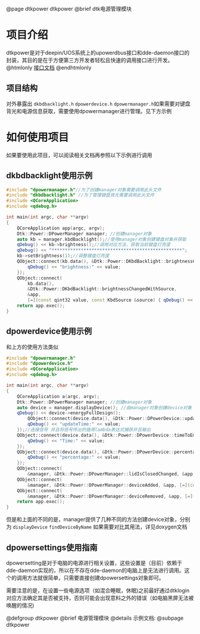 @page dtkpower dtkpower
@brief dtk电源管理模块

# 项目介绍

dtkpower是对于deepin/UOS系统上的upowerdbus接口和dde-daemon接口的封装，其目的是在于方便第三方开发者轻松且快速的调用接口进行开发。<br>
@htmlonly
<a href="group__dtkpower.html" >接口文档</a>
@endhtmlonly


## 项目结构

对外暴露出 `dkbdbacklight.h` `dpowerdevice.h` `dpowermanager.h`如果需要对键盘背光和电源信息获取，需要使用dpowermanager进行管理。见下方示例

# 如何使用项目

如果要使用此项目，可以阅读相关文档再参照以下示例进行调用

## dkbdbacklight使用示例

```cpp
#include "dpowermanager.h"//为了创建manager对象需要调用此头文件
#include "dkbdbacklight.h" //为了管理键盘背光需要调用此头文件
#include <QCoreApplication>
#include <qdebug.h>

int main(int argc, char **argv)
{
    QCoreApplication app(argc, argv);
    Dtk::Power::DPowerManager manager; //创建manager对象
    auto kb = manager.kbdBacklight();//使用manager对象创建键盘对象并获取
    qDebug() << kb->brightness();//调用对应方法，获取当前键盘灯亮度
    qDebug() << "*************************************************";
    kb->setBrightness(1);//调整键盘灯亮度
    QObject::connect(kb.data(), &Dtk::Power::DKbdBacklight::brightnessChanged, &app, [=](const qint32 value) {
        qDebug() << "brightness:" << value;
    });
    QObject::connect(
        kb.data(),
        &Dtk::Power::DKbdBacklight::brightnessChangedWithSource,
        &app,
        [=](const qint32 value, const KbdSource &source) { qDebug() << "brightness:" << value << static_cast<int>(source); });//连接信号并且用lambda表达式捕获信号值强制转换为int类型输出
    return app.exec();
}
```

## dpowerdevice使用示例

和上方的使用方法类似

```cpp
#include "dpowermanager.h"
#include "dpowerdevice.h"
#include <QCoreApplication>
#include <qdebug.h>

int main(int argc, char **argv)
{
    QCoreApplication a(argc, argv);
    Dtk::Power::DPowerManager manager; //创建manager对象
    auto device = manager.displayDevice(); //由manager对象创建device对象
    qDebug() << device->energyFullDesign();
        QObject::connect(device.data(), &Dtk::Power::DPowerDevice::updateTimeChanged, &app, [=](const QDateTime &value) {
        qDebug() << "updateTime:" << value;
    });//连接信号 并且将信号传出的值用lambda表达式捕获并且输出
    QObject::connect(device.data(), &Dtk::Power::DPowerDevice::timeToEmptyChanged, &app, [=](const qint64 value) {
        qDebug() << "Time:" << value;
    });
    QObject::connect(device.data(), &Dtk::Power::DPowerDevice::percentageChanged, &app, [=](const double value) {
        qDebug() << "percentage:" << value;
    });
    QObject::connect(
        &manager, &Dtk::Power::DPowerManager::lidIsClosedChanged, &app, [=](const bool value) { qDebug() << "Lid:" << value; }); //这个是powermanager的信号
    QObject::connect(
        &manager, &Dtk::Power::DPowerManager::deviceAdded, &app, [=](const QString &name) { qDebug() << "name:" << name; });
    QObject::connect(
        &manager, &Dtk::Power::DPowerManager::deviceRemoved, &app, [=](const QString &name) { qDebug() << "nameRM:" << name; });
    return app.exec();
}
```

但是和上面的不同的是，manager提供了几种不同的方法创建device对象，分别为 `displayDevice` `findDeviceByName` 如果需要对比其用法，详见doxygen文档

## dpowersettings使用指南

dpowersetting是对于电脑的电源进行相关设置，这些设置是（目前）依赖于dde-daemon实现的，所以在不存在dde-daemon的电脑上是无法进行调用。这个的调用方法就很简单，只需要直接创建dpowersettings对象即可。

需要注意的是，在设置一些电源选项（如混合睡眠，休眠)之前最好通过dtklogin对应方法确定其是否被支持，否则可能会出现意料之外的错误（如电脑黑屏无法被唤醒的情况)

@defgroup dtkpower
@brief 电源管理模块
@details 示例文档:
@subpage dtkpower